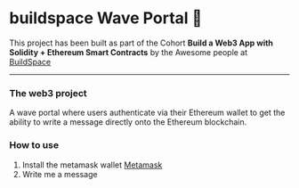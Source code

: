# buildspace Wave Portal 👋

This project has been built as part of the Cohort **Build a Web3 App with Solidity + Ethereum Smart Contracts** by the Awesome people at [BuildSpace](https://buildspace.so/)

---

### The web3 project

A wave portal where users authenticate via their Ethereum wallet to get the ability to write a message directly onto the Ethereum blockchain.

### How to use

1. Install the metamask wallet [Metamask](https://metamask.io/)
2. Write me a message
